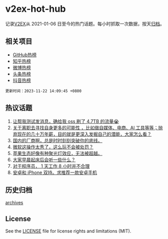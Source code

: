 # v2ex-hot-hub

 记录[V2EX](https://www.v2ex.com/)从 2021-01-06 日至今的热门话题。每小时抓取一次数据，按天[归档](archives)。
 
 ## 相关项目

- [GitHub热榜](https://github.com/lonnyzhang423/github-hot-hub)
- [知乎热榜](https://github.com/lonnyzhang423/zhihu-hot-hub)
- [微博热榜](https://github.com/lonnyzhang423/weibo-hot-hub)
- [头条热榜](https://github.com/lonnyzhang423/toutiao-hot-hub)
- [抖音热榜](https://github.com/lonnyzhang423/douyin-hot-hub)


 `更新时间：2023-11-22 14:09:45 +0800`

## 热议话题

1. [让帮我测试发消息，确给我 oss 刷了 4.7TB 的流量😭](https://www.v2ex.com/t/993823)
1. [关于离职去寻找自身更多的可能性 ，比如做自媒体、电商、AI 工具等等；抛弃现在的几十万年薪，目的就是更深入发掘自己的潜能，大家怎么看？](https://www.v2ex.com/t/993910)
1. [国内的厂商啊，总是时时刻刻突破你的底线。](https://www.v2ex.com/t/993854)
1. [微软这操作太秀了，这么玩不会被处罚？](https://www.v2ex.com/t/994031)
1. [苹果生态好像有种聚光灯效应，无法被超越。](https://www.v2ex.com/t/994045)
1. [大家早晨起床后会听一些什么？](https://www.v2ex.com/t/994010)
1. [对于程序员， 1 天工作 8 小时并不合理](https://www.v2ex.com/t/993840)
1. [安卓和 iPhone 双持。求推荐一款安卓手机](https://www.v2ex.com/t/993933)

## 历史归档

[archives](archives)

## License

See the [LICENSE](LICENSE) file for license rights and limitations (MIT).
